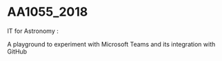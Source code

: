 # AA1055_2018
IT for Astronomy :

A playground to experiment with Microsoft Teams and its integration with GitHub

